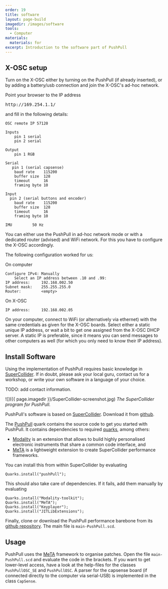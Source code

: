 ```yaml
---
order: 19
title: software
layout: page-build
imagedir: /images/software
tools:
  - Computer
materials:
  materials: for 
excerpt: Introduction to the software part of PushPull
---
```


## X-OSC setup

Turn on the X-OSC either by turning on the PushPull (if already inserted), or by adding a battery/usb connection and join the X-OSC's ad-hoc network. 

Point your browser to the IP address

<pre>http://169.254.1.1/</pre>


and fill in the following details:

    OSC remote IP 57120

    Inputs
        pin 1 serial
        pin 2 serial

    Output 
        pin 1 RGB

    Serial
       pin 1 (serial capsense)
        baud rate    115200
        buffer size  128
        timeout      16
        framing byte 10

    Input 
      pin 2 (serial buttons and encoder)
        baud rate    115200
        buffer size  128
        timeout      16
        framing byte 10

    IMU         50 Hz

You can either use the PushPull in ad-hoc network mode or with a dedicated router (advised) and WiFi network. For this you have to configure the X-OSC accordingly.

The following configuration worked for us:

On computer

    Configure IPv4: Manually
        Select an IP address between .10 and .99:
    IP address:     192.168.002.50
    Subnet mask:    255.255.255.0 
    Router:         <empty>

On X-OSC

    IP address:     192.168.002.05


On your computer, connect to WiFi (or alternatively via ethernet) with the same credentials as given for the X-OSC boards. Select either a static unique IP address, or wait a bit to get one assigned from the X-OSC DHCP server. A static IP is preferable, since it means you can send messages to other computers as well (for which you only need to know their IP address).


## Install Software

<div class="note">
Using the implementation of PushPull requires basic knowledge in <a href="http://supercollider.github.io">SuperCollider</a>. If in doubt, please ask your local guru, contact us for a workshop, or write your own software in a language of your choice.
</div>

TODO: add contact information.

![]({{ page.imagedir }}/SuperCollider-screenshot.jpg)
*The SuperCollider program for PushPull.*

PushPull's software is based on [SuperCollider](http://supercollider.github.io). Download it from [github](http://supercollider.github.io). 

The [PushPull](https://github.com/3DMIN/pushPull) quark contains the source code to get you started with PushPull. It contains dependencies to required [quarks](https://github.com/supercollider-quarks/quarks), among others:

+ [Modality](http://modalityteam.github.io) is an extension that allows to build highly personalised electronic instruments that share a common code interface, and 
+ [MeTA](https://github.com/3DMIN/MeTA) is a lightweight extension to create SuperCollider performance frameworks.


You can install this from within SuperCollider by evaluating

```
Quarks.install("pushPull");
```

This should also take care of dependencies. If it fails, add them manually by evaluating

```
Quarks.install("Modality-toolkit");
Quarks.install("MeTA");
Quarks.install("Keyplayer");
Quarks.install("JITLibExtensions");
```

Finally, clone or download the PushPull performance barebone from its [github repository](https://github.com/3DMIN/pushPullOSC-performanceSetup). The main file is `main-PushPull.scd`.

## Usage

PushPull uses the [MeTA](https://github.com/3DMIN/MeTA) framework to organise patches. Open the file `main-PushPull.scd` and evaluate the code in the brackets.
If you want to get lower-level access, have a look at the help-files for the classes `PushPullOSC_SE` and `PushPullOSC`. A parser for the capsense board (if connected directly to the computer via serial-USB) is implemented in the class `CapSense`.